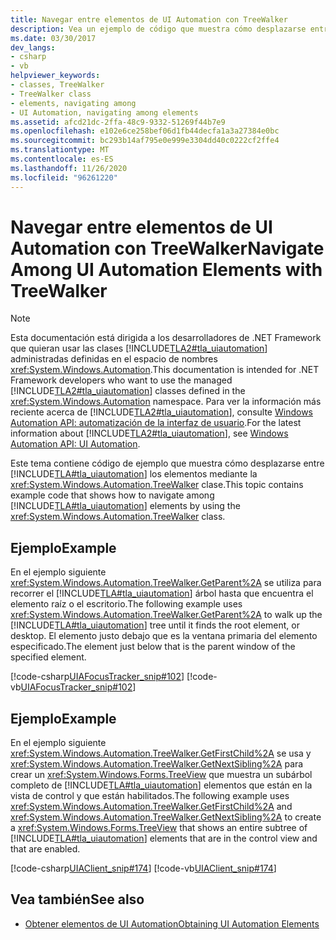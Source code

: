 ```yaml
---
title: Navegar entre elementos de UI Automation con TreeWalker
description: Vea un ejemplo de código que muestra cómo desplazarse entre los elementos de automatización de la interfaz de usuario mediante la clase TreeWalker.
ms.date: 03/30/2017
dev_langs:
- csharp
- vb
helpviewer_keywords:
- classes, TreeWalker
- TreeWalker class
- elements, navigating among
- UI Automation, navigating among elements
ms.assetid: afcd21dc-2ffa-48c9-9332-51269f44b7e9
ms.openlocfilehash: e102e6ce258bef06d1fb44decfa1a3a27384e0bc
ms.sourcegitcommit: bc293b14af795e0e999e3304dd40c0222cf2ffe4
ms.translationtype: MT
ms.contentlocale: es-ES
ms.lasthandoff: 11/26/2020
ms.locfileid: "96261220"
---
```

# <a name="navigate-among-ui-automation-elements-with-treewalker"></a><span data-ttu-id="93367-103">Navegar entre elementos de UI Automation con TreeWalker</span><span class="sxs-lookup"><span data-stu-id="93367-103">Navigate Among UI Automation Elements with TreeWalker</span></span>

> [!NOTE]
> <span data-ttu-id="93367-104">Esta documentación está dirigida a los desarrolladores de .NET Framework que quieran usar las clases [!INCLUDE[TLA2#tla_uiautomation](../../../includes/tla2sharptla-uiautomation-md.md)] administradas definidas en el espacio de nombres <xref:System.Windows.Automation>.</span><span class="sxs-lookup"><span data-stu-id="93367-104">This documentation is intended for .NET Framework developers who want to use the managed [!INCLUDE[TLA2#tla_uiautomation](../../../includes/tla2sharptla-uiautomation-md.md)] classes defined in the <xref:System.Windows.Automation> namespace.</span></span> <span data-ttu-id="93367-105">Para ver la información más reciente acerca de [!INCLUDE[TLA2#tla_uiautomation](../../../includes/tla2sharptla-uiautomation-md.md)], consulte [Windows Automation API: automatización de la interfaz de usuario](/windows/win32/winauto/entry-uiauto-win32).</span><span class="sxs-lookup"><span data-stu-id="93367-105">For the latest information about [!INCLUDE[TLA2#tla_uiautomation](../../../includes/tla2sharptla-uiautomation-md.md)], see [Windows Automation API: UI Automation](/windows/win32/winauto/entry-uiauto-win32).</span></span>  
  
 <span data-ttu-id="93367-106">Este tema contiene código de ejemplo que muestra cómo desplazarse entre [!INCLUDE[TLA#tla_uiautomation](../../../includes/tlasharptla-uiautomation-md.md)] los elementos mediante la <xref:System.Windows.Automation.TreeWalker> clase.</span><span class="sxs-lookup"><span data-stu-id="93367-106">This topic contains example code that shows how to navigate among [!INCLUDE[TLA#tla_uiautomation](../../../includes/tlasharptla-uiautomation-md.md)] elements by using the <xref:System.Windows.Automation.TreeWalker> class.</span></span>  
  
## <a name="example"></a><span data-ttu-id="93367-107">Ejemplo</span><span class="sxs-lookup"><span data-stu-id="93367-107">Example</span></span>  

 <span data-ttu-id="93367-108">En el ejemplo siguiente <xref:System.Windows.Automation.TreeWalker.GetParent%2A> se utiliza para recorrer el [!INCLUDE[TLA#tla_uiautomation](../../../includes/tlasharptla-uiautomation-md.md)] árbol hasta que encuentra el elemento raíz o el escritorio.</span><span class="sxs-lookup"><span data-stu-id="93367-108">The following example uses <xref:System.Windows.Automation.TreeWalker.GetParent%2A> to walk up the [!INCLUDE[TLA#tla_uiautomation](../../../includes/tlasharptla-uiautomation-md.md)] tree until it finds the root element, or desktop.</span></span> <span data-ttu-id="93367-109">El elemento justo debajo que es la ventana primaria del elemento especificado.</span><span class="sxs-lookup"><span data-stu-id="93367-109">The element just below that is the parent window of the specified element.</span></span>  
  
 [!code-csharp[UIAFocusTracker_snip#102](../../../samples/snippets/csharp/VS_Snippets_Wpf/UIAFocusTracker_snip/CSharp/FocusTracker.cs#102)]
 [!code-vb[UIAFocusTracker_snip#102](../../../samples/snippets/visualbasic/VS_Snippets_Wpf/UIAFocusTracker_snip/VisualBasic/FocusTracker.vb#102)]  
  
## <a name="example"></a><span data-ttu-id="93367-110">Ejemplo</span><span class="sxs-lookup"><span data-stu-id="93367-110">Example</span></span>  

 <span data-ttu-id="93367-111">En el ejemplo siguiente <xref:System.Windows.Automation.TreeWalker.GetFirstChild%2A> se usa y <xref:System.Windows.Automation.TreeWalker.GetNextSibling%2A> para crear un <xref:System.Windows.Forms.TreeView> que muestra un subárbol completo de [!INCLUDE[TLA#tla_uiautomation](../../../includes/tlasharptla-uiautomation-md.md)] elementos que están en la vista de control y que están habilitados.</span><span class="sxs-lookup"><span data-stu-id="93367-111">The following example uses <xref:System.Windows.Automation.TreeWalker.GetFirstChild%2A> and <xref:System.Windows.Automation.TreeWalker.GetNextSibling%2A> to create a <xref:System.Windows.Forms.TreeView> that shows an entire subtree of [!INCLUDE[TLA#tla_uiautomation](../../../includes/tlasharptla-uiautomation-md.md)] elements that are in the control view and that are enabled.</span></span>  
  
 [!code-csharp[UIAClient_snip#174](../../../samples/snippets/csharp/VS_Snippets_Wpf/UIAClient_snip/CSharp/ClientForm.cs#174)]
 [!code-vb[UIAClient_snip#174](../../../samples/snippets/visualbasic/VS_Snippets_Wpf/UIAClient_snip/VisualBasic/ClientForm.vb#174)]  
  
## <a name="see-also"></a><span data-ttu-id="93367-112">Vea también</span><span class="sxs-lookup"><span data-stu-id="93367-112">See also</span></span>

- [<span data-ttu-id="93367-113">Obtener elementos de UI Automation</span><span class="sxs-lookup"><span data-stu-id="93367-113">Obtaining UI Automation Elements</span></span>](obtaining-ui-automation-elements.md)
